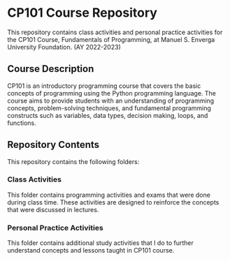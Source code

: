 # CP101 Course Repository 

This repository contains class activities and personal practice activities for the CP101 Course, Fundamentals of Programming, at Manuel S. Enverga University Foundation. (AY 2022-2023) 

## Course Description

CP101 is an introductory programming course that covers the basic concepts of programming using the Python programming language. The course aims to provide students with an understanding of programming concepts, problem-solving techniques, and fundamental programming constructs such as variables, data types, decision making, loops, and functions.

## Repository Contents

This repository contains the following folders:

### Class Activities
This folder contains programming activities and exams that were done during class time.
These activities are designed to reinforce the concepts that were discussed in lectures.

### Personal Practice Activities
This folder contains additional study activities that I do to further understand concepts and lessons taught in CP101 course.
